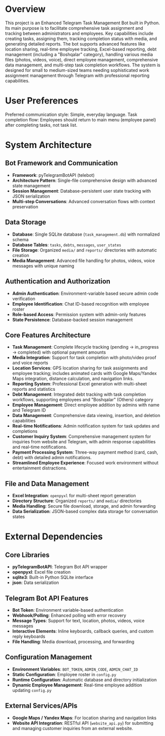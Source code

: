 # Overview

This project is an Enhanced Telegram Task Management Bot built in Python. Its main purpose is to facilitate comprehensive task assignment and tracking between administrators and employees. Key capabilities include creating tasks, assigning them, tracking completion status with media, and generating detailed reports. The bot supports advanced features like location sharing, real-time employee tracking, Excel-based reporting, debt management (including a "Boshqalar" category), handling various media files (photos, videos, voice), direct employee management, comprehensive data management, and multi-step task completion workflows. The system is designed for small to medium-sized teams needing sophisticated work assignment management through Telegram with professional reporting capabilities.

# User Preferences

Preferred communication style: Simple, everyday language.
Task completion flow: Employees should return to main menu (employee panel) after completing tasks, not task list.

# System Architecture

## Bot Framework and Communication
- **Framework**: pyTelegramBotAPI (telebot)
- **Architecture Pattern**: Single-file comprehensive design with advanced state management
- **Session Management**: Database-persistent user state tracking with JSON serialization
- **Multi-step Conversations**: Advanced conversation flows with context preservation

## Data Storage
- **Database**: Single SQLite database (`task_management.db`) with normalized schema
- **Database Tables**: `tasks`, `debts`, `messages`, `user_states`
- **File Storage**: Organized `media/` and `reports/` directories with automatic creation
- **Media Management**: Advanced file handling for photos, videos, voice messages with unique naming

## Authentication and Authorization
- **Admin Authentication**: Environment-variable based secure admin code verification
- **Employee Identification**: Chat ID-based recognition with employee roster
- **Role-based Access**: Permission system with admin-only features
- **State Persistence**: Database-backed session management

## Core Features Architecture
- **Task Management**: Complete lifecycle tracking (pending → in_progress → completed) with optional payment amounts
- **Media Integration**: Support for task completion with photo/video proof and voice reports
- **Location Services**: GPS location sharing for task assignments and employee tracking; includes animated cards with Google Maps/Yandex Maps integration, distance calculation, and navigation links.
- **Reporting System**: Professional Excel generation with multi-sheet reports and statistics
- **Debt Management**: Integrated debt tracking with task completion workflows, supporting employees and "Boshqalar" (Others) category
- **Employee Management**: Direct employee addition by admins with name and Telegram ID
- **Data Management**: Comprehensive data viewing, insertion, and deletion capabilities
- **Real-time Notifications**: Admin notification system for task updates and completions
- **Customer Inquiry System**: Comprehensive management system for inquiries from website and Telegram, with admin response capabilities and real-time notifications.
- **Payment Processing System**: Three-way payment method (card, cash, debt) with detailed admin notifications.
- **Streamlined Employee Experience**: Focused work environment without entertainment distractions.

## File and Data Management
- **Excel Integration**: `openpyxl` for multi-sheet report generation
- **Directory Structure**: Organized `reports/` and `media/` directories
- **Media Handling**: Secure file download, storage, and admin forwarding
- **Data Serialization**: JSON-based complex data storage for conversation states

# External Dependencies

## Core Libraries
- **pyTelegramBotAPI**: Telegram Bot API wrapper
- **openpyxl**: Excel file creation
- **sqlite3**: Built-in Python SQLite interface
- **json**: Data serialization

## Telegram Bot API Features
- **Bot Token**: Environment variable-based authentication
- **Webhook/Polling**: Enhanced polling with error recovery
- **Message Types**: Support for text, location, photos, videos, voice messages
- **Interactive Elements**: Inline keyboards, callback queries, and custom reply keyboards
- **File Handling**: Media download, processing, and forwarding

## Configuration Management
- **Environment Variables**: `BOT_TOKEN`, `ADMIN_CODE`, `ADMIN_CHAT_ID`
- **Static Configuration**: Employee roster in `config.py`
- **Runtime Configuration**: Automatic database and directory initialization
- **Dynamic Employee Management**: Real-time employee addition updating `config.py`

## External Services/APIs
- **Google Maps / Yandex Maps**: For location sharing and navigation links
- **Website API Integration**: RESTful API (`website_api.py`) for submitting and managing customer inquiries from an external website.